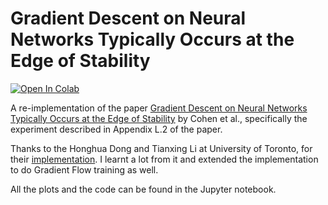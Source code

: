 # Gradient Descent on Neural Networks Typically Occurs at the Edge of Stability

[![Open In Colab](https://colab.research.google.com/assets/colab-badge.svg)](https://colab.research.google.com/drive/1dc4Q9W4KmV5FJg8GTkpKQ-Hbnx43iNWD?usp=sharing)

A re-implementation of the paper [Gradient Descent on Neural Networks Typically Occurs at the Edge of Stability](https://arxiv.org/abs/2103.00065v3) by Cohen et al., specifically the experiment described in Appendix L.2 of the paper.

Thanks to the Honghua Dong and Tianxing Li at University of Toronto, for their [implementation](https://colab.research.google.com/drive/1yXyJIAAqFHAV_uNoW5WGBIfyp-5gpGWu?usp=sharing). I learnt a lot from it and extended the implementation to do Gradient Flow training as well.

All the plots and the code can be found in the Jupyter notebook.